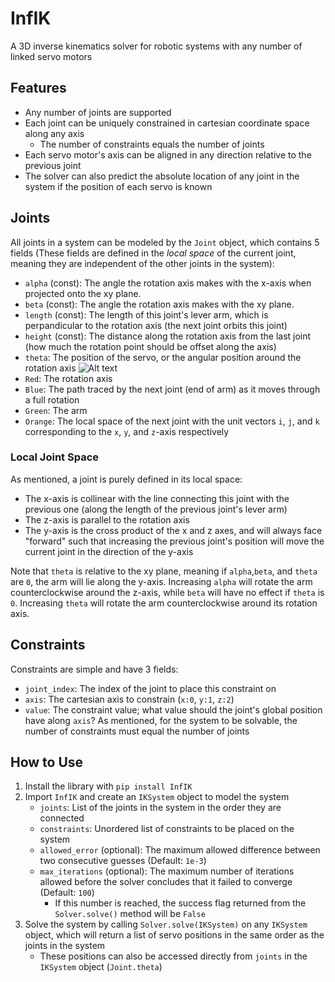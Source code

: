# InfIK
A 3D inverse kinematics solver for robotic systems with any number of linked servo motors

## Features
* Any number of joints are supported
* Each joint can be uniquely constrained in cartesian coordinate space along any axis
    * The number of constraints equals the number of joints
* Each servo motor's axis can be aligned in any direction relative to the previous joint
* The solver can also predict the absolute location of any joint in the system if the position of each servo is known

## Joints
All joints in a system can be modeled by the `Joint` object, which contains 5 fields (These fields are defined in the *local space* of the current joint, meaning they are independent of the other joints in the system):
* `alpha` (const): The angle the rotation axis makes with the x-axis when projected onto the xy plane.
* `beta` (const): The angle the rotation axis makes with the xy plane.
* `length` (const): The length of this joint's lever arm, which is perpandicular to the rotation axis (the next joint orbits this joint)
* `height` (const): The distance along the rotation axis from the last joint (how much the rotation point should be offset along the axis)
* `theta`: The position of the servo, or the angular position around the rotation axis
![Alt text](/Examples/local_joint.png)
* `Red`: The rotation axis
* `Blue`: The path traced by the next joint (end of arm) as it moves through a full rotation
* `Green`: The arm
* `Orange`: The local space of the next joint with the unit vectors `i`, `j`, and `k` corresponding to the `x`, `y`, and `z`-axis respectively

### Local Joint Space
As mentioned, a joint is purely defined in its local space:
* The x-axis is collinear with the line connecting this joint with the previous one (along the length of the previous joint's lever arm)
* The z-axis is parallel to the rotation axis
* The y-axis is the cross product of the x and z axes, and will always face "forward" such that increasing the previous joint's position will move the current joint in the direction of the y-axis

Note that `theta` is relative to the xy plane, meaning if `alpha`,`beta`, and `theta` are `0`, the arm will lie along the y-axis. Increasing `alpha` will rotate the arm counterclockwise around the z-axis, while `beta` will have no effect if `theta` is `0`. Increasing `theta` will rotate the arm counterclockwise around its rotation axis.

## Constraints
Constraints are simple and have 3 fields:
* `joint_index`: The index of the joint to place this constraint on
* `axis`: The cartesian axis to constrain (`x:0`, `y:1`, `z:2`)
* `value`: The constraint value; what value should the joint's global position have along `axis`?
As mentioned, for the system to be solvable, the number of constraints must equal the number of joints

## How to Use
1. Install the library with `pip install InfIK`
2. Import `InfIK` and create an `IKSystem` object to model the system
    * `joints`: List of the joints in the system in the order they are connected
    * `constraints`: Unordered list of constraints to be placed on the system
    * `allowed_error` (optional): The maximum allowed difference between two consecutive guesses (Default: `1e-3`)
    * `max_iterations` (optional): The maximum number of iterations allowed before the solver concludes that it failed to converge (Default: `100`)
        * If this number is reached, the success flag returned from the `Solver.solve()` method will be `False`
3. Solve the system by calling `Solver.solve(IKSystem)` on any `IKSystem` object, which will return a list of servo positions in the same order as the joints in the system
    * These positions can also be accessed directly from `joints` in the `IKSystem` object (`Joint.theta`)

